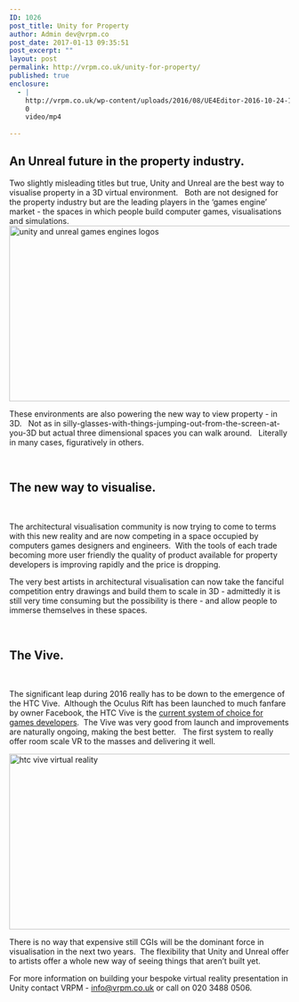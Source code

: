 ```yaml
---
ID: 1026
post_title: Unity for Property
author: Admin dev@vrpm.co
post_date: 2017-01-13 09:35:51
post_excerpt: ""
layout: post
permalink: http://vrpm.co.uk/unity-for-property/
published: true
enclosure:
  - |
    http://vrpm.co.uk/wp-content/uploads/2016/08/UE4Editor-2016-10-24-12-15-45-66.mp4
    0
    video/mp4
    
---
```

<h2>An Unreal future in the property industry.</h2>
Two slightly misleading titles but true, Unity and Unreal are the best way to visualise property in a 3D virtual environment.   Both are not designed for the property industry but are the leading players in the ‘games engine’ market - the spaces in which people build computer games, visualisations and simulations.

<img class="alignnone wp-image-1030 size-full" src="http://vrpm.co.uk/wp-content/uploads/2017/01/unityunreal.png" alt="unity and unreal games engines logos" width="560" height="315" />

These environments are also powering the new way to view property - in 3D.   Not as in silly-glasses-with-things-jumping-out-from-the-screen-at-you-3D but actual three dimensional spaces you can walk around.   Literally in many cases, figuratively in others.

&nbsp;
<h2>The new way to visualise.</h2>
&nbsp;

The architectural visualisation community is now trying to come to terms with this new reality and are now competing in a space occupied by computers games designers and engineers.  With the tools of each trade becoming more user friendly the quality of product available for property developers is improving rapidly and the price is dropping.

The very best artists in architectural visualisation can now take the fanciful competition entry drawings and build them to scale in 3D - admittedly it is still very time consuming but the possibility is there - and allow people to immerse themselves in these spaces.

&nbsp;
<h2>The Vive.</h2>
&nbsp;

The significant leap during 2016 really has to be down to the emergence of the HTC Vive.  Although the Oculus Rift has been launched to much fanfare by owner Facebook, the HTC Vive is the <a href="http://www.virtualreality-news.net/news/2016/aug/25/majority-developers-focusing-htc-vive-new-research-says/">current system of choice for games developers</a>.  The Vive was very good from launch and improvements are naturally ongoing, making the best better.   The first system to really offer room scale VR to the masses and delivering it well.

<img class="alignnone wp-image-1029 size-full" src="http://vrpm.co.uk/wp-content/uploads/2017/01/the-vive.png" alt="htc vive virtual reality" width="560" height="315" />

There is no way that expensive still CGIs will be the dominant force in visualisation in the next two years.  The flexibility that Unity and Unreal offer to artists offer a whole new way of seeing things that aren’t built yet.

For more information on building your bespoke virtual reality presentation in Unity contact VRPM - <a href="mailto:info@vrpm.co.uk">info@vrpm.co.uk</a> or call on 020 3488 0506.